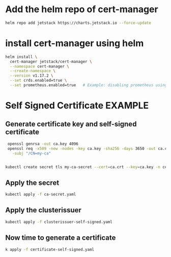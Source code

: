 
# Add the helm repo of cert-manager
```bash
helm repo add jetstack https://charts.jetstack.io --force-update
```

# install cert-manager using helm
```bash
helm install \
  cert-manager jetstack/cert-manager \
  --namespace cert-manager \
  --create-namespace \
  --version v1.17.2 \
  --set crds.enabled=true \
  --set prometheus.enabled=true   # Example: disabling prometheus using a Helm parameter
```

# Self Signed Certificate EXAMPLE

## Generate certificate key and self-signed certificate
```bash
 openssl genrsa -out ca.key 4096
 openssl req -x509 -new -nodes -key ca.key -sha256 -days 3650 -out ca.crt \
   -subj "/CN=my-ca"
```
```bash

kubectl create secret tls my-ca-secret --cert=ca.crt --key=ca.key -n cert-manager --dry-run=client  -o yaml > ca-secret.yaml

```
## Apply the secret
```bash
kubectl apply -f ca-secret.yaml
```

## Apply the clusterissuer
```bash
kubectl apply -f clusterissuer-self-signed.yaml
```
## Now time to generate a certificate
```bash
k apply -f certificate-self-signed.yaml
```

